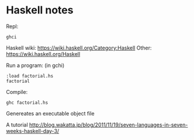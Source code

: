 # Haskell notes

Repl:
````
ghci
````

Haskell wiki: https://wiki.haskell.org/Category:Haskell
Other: https://wiki.haskell.org/Haskell

Run a program: (in gchi)
````
:load factorial.hs
factorial
````

Compile:
````
ghc factorial.hs
````

Genereates an executable object file


A tutorial
http://blog.wakatta.jp/blog/2011/11/19/seven-languages-in-seven-weeks-haskell-day-3/
